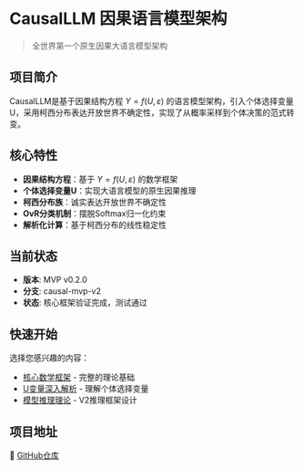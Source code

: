 # CausalLLM 因果语言模型架构

> 全世界第一个原生因果大语言模型架构

## 项目简介

CausalLLM是基于因果结构方程 $Y=f(U,ε)$ 的语言模型架构，引入个体选择变量U，采用柯西分布表达开放世界不确定性，实现了从概率采样到个体决策的范式转变。

## 核心特性

- **因果结构方程**：基于 $Y=f(U,ε)$ 的数学框架
- **个体选择变量U**：实现大语言模型的原生因果推理
- **柯西分布族**：诚实表达开放世界不确定性
- **OvR分类机制**：摆脱Softmax归一化约束
- **解析化计算**：基于柯西分布的线性稳定性

## 当前状态

- **版本**: MVP v0.2.0
- **分支**: causal-mvp-v2  
- **状态**: 核心框架验证完成，测试通过

## 快速开始

选择您感兴趣的内容：

- [核心数学框架](core_mathematical_framework.md) - 完整的理论基础
- [U变量深入解析](U_deep_dive.md) - 理解个体选择变量
- [模型推理理论](model_inference_position_and_scale.md) - V2推理框架设计

## 项目地址

🔗 [GitHub仓库](https://github.com/1587causalai/CausalQwen) 